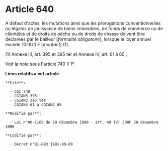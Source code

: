 # Article 640

A défaut d'actes, les mutations ainsi que les prorogations conventionnelles ou légales de jouissance de biens immeubles, de
fonds de commerce ou de clientèles et de droits de pêche ou de droits de chasse doivent être déclarées par le bailleur
[*formalité obligatoire*], lorsque le loyer annuel excède 10.0O0 F [*montant*] (1).

(1) Annexe III, art. 395 et 395 ter et Annexe IV, art. 61 à 65 ;

Voir la note sous l'article 740 II 1°.

**Liens relatifs à cet article**

	**Cite**:

	  - CGI 740
	  - CGIAN3 395
	  - CGIAN3 395 ter
	  - CGIAN4 61 à CGIAN4 65

	**Modifié par**:

	  - Loi n°90-1169 du 29 décembre 1990 - art. 49 (V) JORF 30 décembre 1990

	**Codifié par**:

	  - Décret n°91-883 1991-09-09
